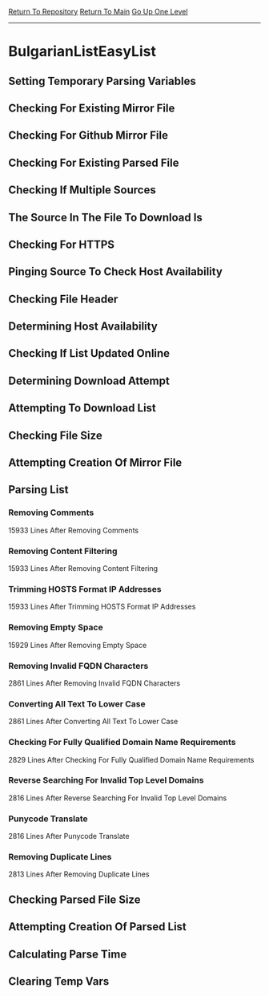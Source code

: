 [Return To Repository](https://github.com/bast69/piholeparser/)
[Return To Main](https://github.com/bast69/piholeparser/blob/master/RecentRunLogs/Mainlog.md)
[Go Up One Level](https://github.com/bast69/piholeparser/blob/master/RecentRunLogs/TopLevelScripts/30-Processing-External-Blacklists.md)
____________________________________
# BulgarianListEasyList
## Setting Temporary Parsing Variables
## Checking For Existing Mirror File
## Checking For Github Mirror File
## Checking For Existing Parsed File
## Checking If Multiple Sources
## The Source In The File To Download Is
## Checking For HTTPS
## Pinging Source To Check Host Availability
## Checking File Header
## Determining Host Availability
## Checking If List Updated Online
## Determining Download Attempt
## Attempting To Download List
## Checking File Size
## Attempting Creation Of Mirror File
## Parsing List
### Removing Comments
15933 Lines After Removing Comments
### Removing Content Filtering
15933 Lines After Removing Content Filtering
### Trimming HOSTS Format IP Addresses
15933 Lines After Trimming HOSTS Format IP Addresses
### Removing Empty Space
15929 Lines After Removing Empty Space
### Removing Invalid FQDN Characters
2861 Lines After Removing Invalid FQDN Characters
### Converting All Text To Lower Case
2861 Lines After Converting All Text To Lower Case
### Checking For Fully Qualified Domain Name Requirements
2829 Lines After Checking For Fully Qualified Domain Name Requirements
### Reverse Searching For Invalid Top Level Domains
2816 Lines After Reverse Searching For Invalid Top Level Domains
### Punycode Translate
2816 Lines After Punycode Translate
### Removing Duplicate Lines
2813 Lines After Removing Duplicate Lines
## Checking Parsed File Size
## Attempting Creation Of Parsed List
## Calculating Parse Time
## Clearing Temp Vars
